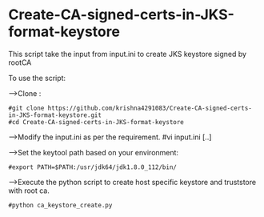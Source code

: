 # Create-CA-signed-certs-in-JKS-format-keystore
This script take the input from input.ini to create JKS keystore signed by rootCA

To use the script:

-->Clone :

    #git clone https://github.com/krishna4291083/Create-CA-signed-certs-in-JKS-format-keystore.git
    #cd Create-CA-signed-certs-in-JKS-format-keystore

-->Modify the input.ini as per the requirement.
#vi input.ini
[..]

-->Set the keytool path based on your environment: 

    #export PATH=$PATH:/usr/jdk64/jdk1.8.0_112/bin/

-->Execute the python script to create host specific keystore and truststore with root ca. 

    #python ca_keystore_create.py
